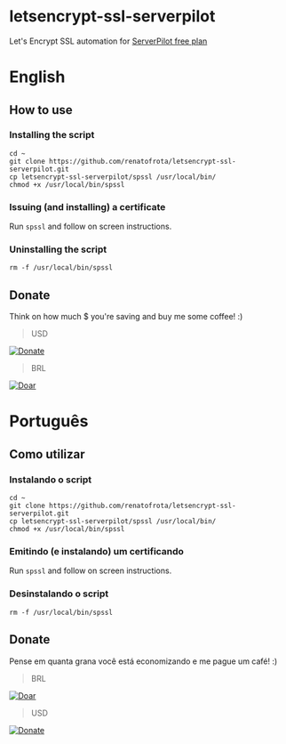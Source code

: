 # letsencrypt-ssl-serverpilot
Let's Encrypt SSL automation for [ServerPilot free plan](http://bit.ly/serverpilot)

# English

## How to use

### Installing the script

```
cd ~
git clone https://github.com/renatofrota/letsencrypt-ssl-serverpilot.git
cp letsencrypt-ssl-serverpilot/spssl /usr/local/bin/
chmod +x /usr/local/bin/spssl
```

### Issuing (and installing) a certificate

Run `spssl` and follow on screen instructions.

### Uninstalling the script

```
rm -f /usr/local/bin/spssl
```

## Donate

Think on how much $ you're saving and buy me some coffee! :)

> USD

[![Donate](https://www.paypalobjects.com/en_US/i/btn/btn_donate_SM.gif)](https://www.paypal.com/cgi-bin/webscr?cmd=_s-xclick&hosted_button_id=R58RLRMM8YM6U)

> BRL

[![Doar](https://www.paypalobjects.com/pt_BR/i/btn/btn_donate_SM.gif)](https://www.paypal.com/cgi-bin/webscr?cmd=_s-xclick&hosted_button_id=9JMBDY5QA8X5A)

# Português

## Como utilizar

### Instalando o script

```
cd ~
git clone https://github.com/renatofrota/letsencrypt-ssl-serverpilot.git
cp letsencrypt-ssl-serverpilot/spssl /usr/local/bin/
chmod +x /usr/local/bin/spssl
```

### Emitindo (e instalando) um certificando

Run `spssl` and follow on screen instructions.

### Desinstalando o script

```
rm -f /usr/local/bin/spssl
```

## Donate

Pense em quanta grana você está economizando e me pague um café! :)

> BRL

[![Doar](https://www.paypalobjects.com/pt_BR/i/btn/btn_donate_SM.gif)](https://www.paypal.com/cgi-bin/webscr?cmd=_s-xclick&hosted_button_id=9JMBDY5QA8X5A)

> USD

[![Donate](https://www.paypalobjects.com/en_US/i/btn/btn_donate_SM.gif)](https://www.paypal.com/cgi-bin/webscr?cmd=_s-xclick&hosted_button_id=R58RLRMM8YM6U)